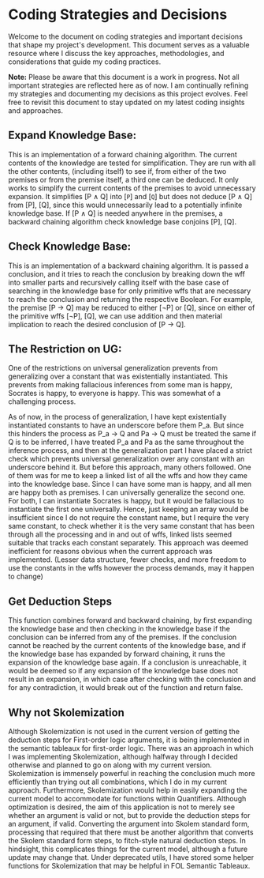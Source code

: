 # Coding Strategies and Decisions

Welcome to the document on coding strategies and important decisions that shape my project's development. This document serves as a valuable resource where I discuss the key approaches, methodologies, and considerations that guide my coding practices.

**Note:** Please be aware that this document is a work in progress. Not all important strategies are reflected here as of now. I am continually refining my strategies and documenting my decisions as this project evolves. Feel free to revisit this document to stay updated on my latest coding insights and approaches.

## Expand Knowledge Base:

This is an implementation of a forward chaining algorithm. The current contents of the knowledge are tested for simplification. They are run with all the other contents, (including itself) to see if, from either of the two premises or from the premise itself, a third one can be deduced. It only works to simplify the current contents of the premises to avoid unnecessary expansion. It simplifies [P ∧ Q] into [`P`] and [`Q`] but does not deduce [P ∧ Q] from [P], [Q], since this would unnecessarily lead to a potentially infinite knowledge base. If [P ∧ Q] is needed anywhere in the premises, a backward chaining algorithm check knowledge base conjoins [P], [Q].

## Check Knowledge Base:

This is an implementation of a backward chaining algorithm. It is passed a conclusion, and it tries to reach the conclusion by breaking down the wff into smaller parts and recursively calling itself with the base case of searching in the knowledge base for only primitive wffs that are necessary to reach the conclusion and returning the respective Boolean. For example, the premise [P -> Q] may be reduced to either [¬P] or [Q], since on either of the primitive wffs [¬P], [Q], we can use addition and then material implication to reach the desired conclusion of [P -> Q].

## The Restriction on UG:

One of the restrictions on universal generalization prevents from generalizing over a constant that was existentially instantiated. This prevents from making fallacious inferences from some man is happy, Socrates is happy, to everyone is happy.
This was somewhat of a challenging process.

As of now, in the process of generalization, I have kept existentially instantiated constants to have an underscore before them P_a. But since this hinders the process as P_a -> Q and Pa -> Q must be treated the same if Q is to be inferred, I have treated P_a and Pa as the same throughout the inference process, and then at the generalization part I have placed a strict check which prevents universal generalization over any constant with an underscore behind it.
But before this approach, many others followed. One of them was for me to keep a linked list of all the wffs and how they came into the knowledge base. Since I can have some man is happy, and all men are happy both as premises. I can universally generalize the second one. For both, I can instantiate Socrates is happy, but it would be fallacious to instantiate the first one universally. Hence, just keeping an array would be insufficient since I do not require the constant name, but I require the very same constant, to check whether it is the very same constant that has been through all the processing and in and out of wffs, linked lists seemed suitable that tracks each constant separately. This approach was deemed inefficient for reasons obvious when the current approach was implemented. (Lesser data structure, fewer checks, and more freedom to use the constants in the wffs however the process demands, may it happen to change)

## Get Deduction Steps

This function combines forward and backward chaining, by first expanding the knowledge base and then checking in the knowledge base if the conclusion can be inferred from any of the premises. If the conclusion cannot be reached by the current contents of the knowledge base, and if the knowledge base has expanded by forward chaining, it runs the expansion of the knowledge base again. If a conclusion is unreachable, it would be deemed so if any expansion of the knowledge base does not result in an expansion, in which case after checking with the conclusion and for any contradiction, it would break out of the function and return false.

## Why not Skolemization

Although Skolemization is not used in the current version of getting the deduction steps for First-order logic arguments, it is being implemented in the semantic tableaux for first-order logic. There was an approach in which I was implementing Skolemization, although halfway through I decided otherwise and planned to go on along with my current version. Skolemization is immensely powerful in reaching the conclusion much more efficiently than trying out all combinations, which I do in my current approach. Furthermore, Skolemization would help in easily expanding the current model to accommodate for functions within Quantifiers. Although optimization is desired, the aim of this application is not to merely see whether an argument is valid or not, but to provide the deduction steps for an argument, if valid. Converting the argument into Skolem standard form, processing that required that there must be another algorithm that converts the Skolem standard form steps, to fitch-style natural deduction steps. In hindsight, this complicates things for the current model, although a future update may change that.
Under deprecated utils, I have stored some helper functions for Skolemization that may be helpful in FOL Semantic Tableaux.
